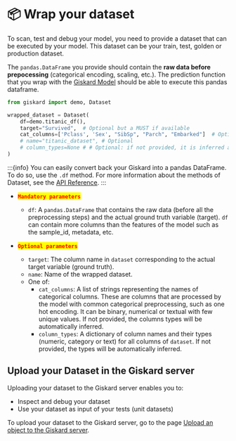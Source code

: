 # 📦 Wrap your dataset

To scan, test and debug your model, you need to provide a dataset that can be executed by your model. This dataset can be your train, test, golden or production dataset. 

The `pandas.DataFrame` you provide should contain the **raw data before prepocessing** (categorical encoding, scaling,
etc.). The prediction function that you wrap with the [Giskard Model](../wrap_model/index) should be able to execute this pandas dataframe.

```python
from giskard import demo, Dataset

wrapped_dataset = Dataset(
    df=demo.titanic_df(),
    target="Survived",  # Optional but a MUST if available
    cat_columns=['Pclass', 'Sex', "SibSp", "Parch", "Embarked"]  # Optional but a MUST if available. Inferred automatically if not.
    # name="titanic_dataset", # Optional
    # column_types=None # # Optional: if not provided, it is inferred automatically
)
```
:::{info}
You can easily convert back your Giskard into a pandas DataFrame. To do so, use the `.df` method. For more information about the methods of Dataset, see the [API Reference](../../reference/datasets/index).
:::

* <mark style="color:red;">**`Mandatory parameters`**</mark>
    * `df`: A `pandas.DataFrame` that contains the raw data (before all the preprocessing steps) and the actual
      ground truth variable (target). `df` can contain more columns than the features of the model such as the sample_id,
      metadata, etc.

* <mark style="color:red;">**`Optional parameters`**</mark>
    * `target`: The column name in `dataset` corresponding to the actual target variable (ground truth).
    * `name`: Name of the wrapped dataset.
    * One of:
        * `cat_columns`: A list of strings representing the names of categorical columns. These are columns that are
          processed by the model with common categorical preprocessing, such as one hot encoding. It can be binary,
          numerical or textual with few unique values.
          If not provided, the columns types will be automatically inferred.
        * `column_types`: A dictionary of column names and their types (numeric, category or text) for all columns
          of `dataset`.
          If not provided, the types will be automatically inferred.

## Upload your Dataset in the Giskard server
Uploading your dataset to the Giskard server enables you to:
* Inspect and debug your dataset 
* Use your dataset as input of your tests (unit datasets)

To upload your dataset to the Giskard server, go to the page [Upload an object to the Giskard server](../upload/index.md).


